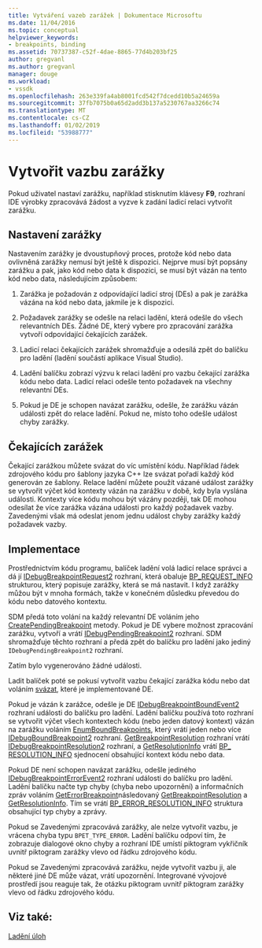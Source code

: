 ```yaml
---
title: Vytváření vazeb zarážek | Dokumentace Microsoftu
ms.date: 11/04/2016
ms.topic: conceptual
helpviewer_keywords:
- breakpoints, binding
ms.assetid: 70737387-c52f-4dae-8865-77d4b203bf25
author: gregvanl
ms.author: gregvanl
manager: douge
ms.workload:
- vssdk
ms.openlocfilehash: 263e339fa4ab8001fcd542f7dcedd10b5a24659a
ms.sourcegitcommit: 37fb7075b0a65d2add3b137a5230767aa3266c74
ms.translationtype: MT
ms.contentlocale: cs-CZ
ms.lasthandoff: 01/02/2019
ms.locfileid: "53988777"
---
```

# <a name="bind-breakpoints"></a>Vytvořit vazbu zarážky
Pokud uživatel nastaví zarážku, například stisknutím klávesy **F9**, rozhraní IDE výrobky zpracovává žádost a vyzve k zadání ladicí relaci vytvořit zarážku.  
  
## <a name="set-a-breakpoint"></a>Nastavení zarážky  
 Nastavením zarážky je dvoustupňový proces, protože kód nebo data ovlivněná zarážky nemusí být ještě k dispozici. Nejprve musí být popsány zarážku a pak, jako kód nebo data k dispozici, se musí být vázán na tento kód nebo data, následujícím způsobem:  
  
1.  Zarážka je požadován z odpovídající ladicí stroj (DEs) a pak je zarážka vázána na kód nebo data, jakmile je k dispozici.  
  
2.  Požadavek zarážky se odešle na relaci ladění, která odešle do všech relevantních DEs. Žádné DE, který vybere pro zpracování zarážka vytvoří odpovídající čekajících zarážek.  
  
3.  Ladicí relaci čekajících zarážek shromažďuje a odesílá zpět do balíčku pro ladění (ladění součástí aplikace Visual Studio).  
  
4.  Ladění balíčku zobrazí výzvu k relaci ladění pro vazbu čekající zarážka kódu nebo data. Ladicí relaci odešle tento požadavek na všechny relevantní DEs.  
  
5.  Pokud je DE je schopen navázat zarážku, odešle, že zarážku vázán události zpět do relace ladění. Pokud ne, místo toho odešle událost chyby zarážky.  
  
## <a name="pending-breakpoints"></a>Čekajících zarážek  
 Čekající zarážkou můžete svázat do víc umístění kódu. Například řádek zdrojového kódu pro šablony jazyka C++ lze svázat pořadí každý kód generován ze šablony. Relace ladění můžete použít vázané událost zarážky se vytvořit výčet kód kontexty vázán na zarážku v době, kdy byla vyslána události. Kontexty více kódu mohou být vázány později, tak DE mohou odesílat že více zarážka vázána události pro každý požadavek vazby. Zavedenými však má odeslat jenom jednu událost chyby zarážky každý požadavek vazby.  
  
## <a name="implementation"></a>Implementace  
 Prostřednictvím kódu programu, balíček ladění volá ladicí relace správci a dá jí [IDebugBreakpointRequest2](../../extensibility/debugger/reference/idebugbreakpointrequest2.md) rozhraní, která obaluje [BP_REQUEST_INFO](../../extensibility/debugger/reference/bp-request-info.md) strukturou, který popisuje zarážky, která se má nastavit. I když zarážky můžou být v mnoha formách, takže v konečném důsledku převedou do kódu nebo datového kontextu.  
  
 SDM předá toto volání na každý relevantní DE voláním jeho [CreatePendingBreakpoint](../../extensibility/debugger/reference/idebugengine2-creatependingbreakpoint.md) metody. Pokud je DE vybere možnost zpracování zarážku, vytvoří a vrátí [IDebugPendingBreakpoint2](../../extensibility/debugger/reference/idebugpendingbreakpoint2.md) rozhraní. SDM shromažďuje těchto rozhraní a předá zpět do balíčku pro ladění jako jediný `IDebugPendingBreakpoint2` rozhraní.  
  
 Zatím bylo vygenerováno žádné události.  
  
 Ladit balíček poté se pokusí vytvořit vazbu čekající zarážka kódu nebo dat voláním [svázat](../../extensibility/debugger/reference/idebugpendingbreakpoint2-bind.md), které je implementované DE.  
  
 Pokud je vázán k zarážce, odešle je DE [IDebugBreakpointBoundEvent2](../../extensibility/debugger/reference/idebugbreakpointboundevent2.md) rozhraní události do balíčku pro ladění. Ladění balíčku používá toto rozhraní se vytvořit výčet všech kontextech kódu (nebo jeden datový kontext) vázán na zarážku voláním [EnumBoundBreakpoints](../../extensibility/debugger/reference/idebugbreakpointboundevent2-enumboundbreakpoints.md), který vrátí jeden nebo více [IDebugBoundBreakpoint2](../../extensibility/debugger/reference/idebugboundbreakpoint2.md) rozhraní. [GetBreakpointResolution](../../extensibility/debugger/reference/idebugboundbreakpoint2-getbreakpointresolution.md) rozhraní vrátí [IDebugBreakpointResolution2](../../extensibility/debugger/reference/idebugbreakpointresolution2.md) rozhraní, a [GetResolutionInfo](../../extensibility/debugger/reference/idebugbreakpointresolution2-getresolutioninfo.md) vrátí [BP_ RESOLUTION_INFO](../../extensibility/debugger/reference/bp-resolution-info.md) sjednocení obsahující kontext kódu nebo data.  
  
 Pokud DE není schopen navázat zarážku, odešle jediného [IDebugBreakpointErrorEvent2](../../extensibility/debugger/reference/idebugbreakpointerrorevent2.md) rozhraní události do balíčku pro ladění. Ladění balíčku načte typ chyby (chyba nebo upozornění) a informačních zpráv voláním [GetErrorBreakpoint](../../extensibility/debugger/reference/idebugbreakpointerrorevent2-geterrorbreakpoint.md)následovaný [GetBreakpointResolution](../../extensibility/debugger/reference/idebugerrorbreakpoint2-getbreakpointresolution.md) a [ GetResolutionInfo](../../extensibility/debugger/reference/idebugerrorbreakpointresolution2-getresolutioninfo.md). Tím se vrátí [BP_ERROR_RESOLUTION_INFO](../../extensibility/debugger/reference/bp-error-resolution-info.md) struktura obsahující typ chyby a zprávy.  
  
 Pokud se Zavedenými zpracovává zarážky, ale nelze vytvořit vazbu, je vrácena chyba typu `BPET_TYPE_ERROR`. Ladění balíčku odpoví tím, že zobrazuje dialogové okno chyby a rozhraní IDE umístí piktogram vykřičník uvnitř piktogram zarážky vlevo od řádku zdrojového kódu.  
  
 Pokud se Zavedenými zpracovává zarážku, nejde vytvořit vazbu ji, ale některé jiné DE může vázat, vrátí upozornění. Integrované vývojové prostředí jsou reaguje tak, že otázku piktogram uvnitř piktogram zarážky vlevo od řádku zdrojového kódu.  
  
## <a name="see-also"></a>Viz také:  
 [Ladění úloh](../../extensibility/debugger/debugging-tasks.md)